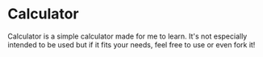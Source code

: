 # Calculator

Calculator is a simple calculator made for me to learn. It's not especially intended to be used but if it fits your needs, feel free to use or even fork it!
